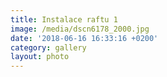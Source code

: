 ```yaml
---
title: Instalace raftu 1
image: /media/dscn6178_2000.jpg
date: '2018-06-16 16:33:16 +0200'
category: gallery
layout: photo
---
```


